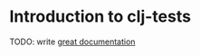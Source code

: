 # Introduction to clj-tests

TODO: write [great documentation](http://jacobian.org/writing/what-to-write/)
